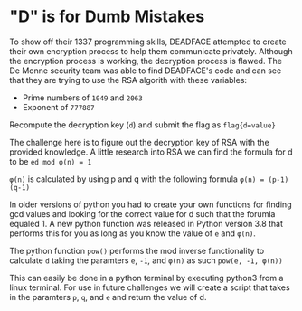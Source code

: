 # "D" is for Dumb Mistakes

To show off their 1337 programming skills, DEADFACE attempted to create their own encryption process to help them communicate privately. Although the encryption process is working, the decryption process is flawed. The De Monne security team was able to find DEADFACE's code and can see that they are trying to use the RSA algorith with these variables:

* Prime numbers of `1049` and `2063`
* Exponent of `777887`

Recompute the decryption key (`d`) and submit the flag as `flag{d=value}`

The challenge here is to figure out the decryption key of RSA with the provided knowledge. A little research into RSA we can find the formula for d to be 
`ed mod φ(n) = 1`

`φ(n)` is calculated by using p and q with the following formula `φ(n) = (p-1)(q-1)`

In older versions of python you had to create your own functions for finding gcd values and looking for the correct value for d such that the forumla equaled 1. A new python function was released in Python version 3.8 that performs this for you as long as you know the value of `e` and `φ(n)`.

The python function `pow()` performs the mod inverse functionality to calculate `d` taking the paramters `e`, `-1`, and `φ(n)` as such `pow(e, -1, φ(n))`

This can easily be done in a python terminal by executing python3 from a linux terminal. For use in future challenges we will create a script that takes in the paramters `p`, `q`, and `e` and return the value of d.
